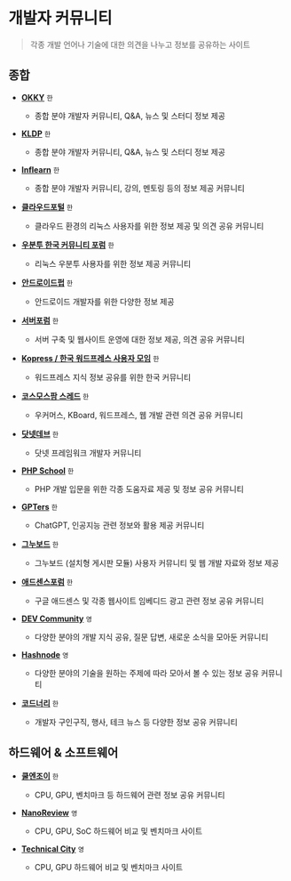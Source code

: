 # 개발자 커뮤니티

> 각종 개발 언어나 기술에 대한 의견을 나누고 정보를 공유하는 사이트

## 종합

- **[OKKY](https://okky.kr)** `한`

  - 종합 분야 개발자 커뮤니티, Q&A, 뉴스 및 스터디 정보 제공

- **[KLDP](https://kldp.org)** `한`

  - 종합 분야 개발자 커뮤니티, Q&A, 뉴스 및 스터디 정보 제공

- **[Inflearn](https://www.inflearn.com)** `한`

  - 종합 분야 개발자 커뮤니티, 강의, 멘토링 등의 정보 제공 커뮤니티

- **[클라우드포털](https://www.linux.co.kr)** `한`

  - 클라우드 환경의 리눅스 사용자를 위한 정보 제공 및 의견 공유 커뮤니티

- **[우분투 한국 커뮤니티 포럼](https://forum.ubuntu-kr.org)** `한`

  - 리눅스 우분투 사용자를 위한 정보 제공 커뮤니티

- **[안드로이드펍](https://www.androidpub.com)** `한`

  - 안드로이드 개발자를 위한 다양한 정보 제공

- **[서버포럼](https://svrforum.com)** `한`

  - 서버 구축 및 웹사이트 운영에 대한 정보 제공, 의견 공유 커뮤니티

- **[Kopress / 한국 워드프레스 사용자 모임](https://kopress.kr)** `한`

  - 워드프레스 지식 정보 공유를 위한 한국 커뮤니티

- **[코스모스팜 스레드](https://www.cosmosfarm.com/threads)** `한`

  - 우커머스, KBoard, 워드프레스, 웹 개발 관련 의견 공유 커뮤니티

- **[닷넷데브](https://forum.dotnetdev.kr)** `한`

  - 닷넷 프레임워크 개발자 커뮤니티

- **[PHP School](https://www.phpschool.com)** `한`

  - PHP 개발 입문을 위한 각종 도움자료 제공 및 정보 공유 커뮤니티

- **[GPTers](https://www.gpters.org)** `한`

  - ChatGPT, 인공지능 관련 정보와 활용 제공 커뮤니티

- **[그누보드](https://sir.kr)** `한`

  - 그누보드 (설치형 게시판 모듈) 사용자 커뮤니티 및 웹 개발 자료와 정보 제공

- **[애드센스포럼](https://adsenseforum2.co.kr)** `한`

  - 구글 애드센스 및 각종 웹사이트 임베디드 광고 관련 정보 공유 커뮤니티

- **[DEV Community](https://dev.to)** `영`

  - 다양한 분야의 개발 지식 공유, 질문 답변, 새로운 소식을 모아둔 커뮤니티

- **[Hashnode](https://hashnode.com)** `영`

  - 다양한 분야의 기술을 원하는 주제에 따라 모아서 볼 수 있는 정보 공유 커뮤니티

- **[코드너리](https://www.codenary.co.kr)** `한`

  - 개발자 구인구직, 행사, 테크 뉴스 등 다양한 정보 공유 커뮤니티

## 하드웨어 & 소프트웨어

- **[쿨엔조이](https://coolenjoy.net)** `한`

  - CPU, GPU, 벤치마크 등 하드웨어 관련 정보 공유 커뮤니티

- **[NanoReview](https://nanoreview.net)** `영`

  - CPU, GPU, SoC 하드웨어 비교 및 벤치마크 사이트

- **[Technical City](https://technical.city)** `영`

  - CPU, GPU 하드웨어 비교 및 벤치마크 사이트
